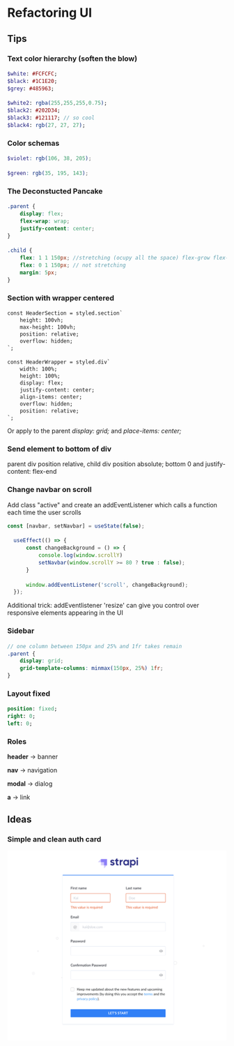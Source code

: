 # Refactoring UI

## Tips

### Text color hierarchy (soften the blow)

```sass
$white: #FCFCFC;
$black: #1C1E20;
$grey: #485963;

$white2: rgba(255,255,255,0.75);
$black2: #202D34; 
$black3: #121117; // so cool
$black4: rgb(27, 27, 27);
```

### Color schemas

```scss
$violet: rgb(106, 38, 205);

$green: rgb(35, 195, 143);
```

### The Deconstucted Pancake

```scss
.parent {
	display: flex;
	flex-wrap: wrap;
	justify-content: center;
}

.child {
	flex: 1 1 150px; //stretching (ocupy all the space) flex-grow flex-shrink flex-basis
	flex: 0 1 150px; // not stretching
	margin: 5px;
}
```

### Section with wrapper centered

```tsx
const HeaderSection = styled.section`
    height: 100vh;
    max-height: 100vh;
    position: relative;
    overflow: hidden;
`;

const HeaderWrapper = styled.div`
    width: 100%;
    height: 100%;
    display: flex;
    justify-content: center;
    align-items: center;
    overflow: hidden;
    position: relative;
`;
```

Or apply to the parent *display: grid;* and *place-items: center;*

### Send element to bottom of div

parent div position relative, child div position absolute; bottom 0 and justify-content: flex-end

### Change navbar on scroll

Add class "active" and create an addEventListener which calls a function each time the user scrolls

```jsx
const [navbar, setNavbar] = useState(false);

  useEffect(() => {
      const changeBackground = () => {
          console.log(window.scrollY)
          setNavbar(window.scrollY >= 80 ? true : false);
      }

      window.addEventListener('scroll', changeBackground);
  });
```

Additional trick: addEventlistener 'resize' can give you control over responsive elements appearing in the UI

### Sidebar

```scss
// one column between 150px and 25% and 1fr takes remain
.parent {
	display: grid;
	grid-template-columns: minmax(150px, 25%) 1fr;
}
```

### Layout fixed

```sass
position: fixed;
right: 0;
left: 0;
```

### Roles

**header** → banner

**nav** → navigation

**modal** → dialog

**a** → link

## Ideas

### Simple and clean auth card

![Refactoring%20UI%20fd509717335145d9aeb19424cb066242/Screenshot_2021-02-19_at_12.43.27.png](Refactoring%20UI%20fd509717335145d9aeb19424cb066242/Screenshot_2021-02-19_at_12.43.27.png)